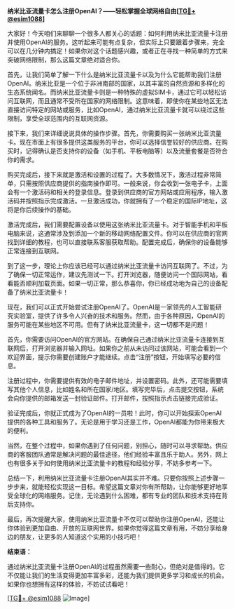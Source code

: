 **纳米比亚流量卡怎么注册OpenAI？——轻松掌握全球网络自由[[TG💪+ @esim1088](https://t.me/s/esim1088)]**

大家好！今天咱们来聊聊一个很多人都关心的话题：如何利用纳米比亚流量卡注册并使用OpenAI的服务。这听起来可能有点复杂，但实际上只要跟着步骤来，完全可以在几分钟内搞定！如果你对这个话题感兴趣，或者正在寻找一种简单的方式来突破网络限制，那么这篇文章绝对适合你。

首先，让我们简单了解一下什么是纳米比亚流量卡以及为什么它能帮助我们注册OpenAI。纳米比亚是一个位于非洲南部的国家，以其丰富的自然资源和多样化的生态系统闻名。而纳米比亚流量卡则是一种特殊的虚拟SIM卡，通过它可以轻松访问互联网，而且通常不受所在国家的网络限制。这意味着，即使你在某些地区无法直接访问特定的网站或服务，比如OpenAI，通过纳米比亚流量卡就可以绕过这些限制，享受全球范围内的互联网资源。

接下来，我们来详细说说具体的操作步骤。首先，你需要购买一张纳米比亚流量卡。现在市面上有很多提供这类服务的平台，你可以选择信誉较好的供应商。在购买时，记得确认是否支持你的设备（如手机、平板电脑等）以及流量套餐是否符合你的需求。

购买完成后，接下来就是激活和设置的过程了。大多数情况下，激活过程非常简单，只需按照供应商提供的指南操作即可。一般来说，你会收到一张电子卡，上面会有一个激活码和相关的登录信息。登录到供应商的官方网站或应用程序，输入激活码并按照指示完成激活。一旦激活成功，你就拥有了一个稳定的国际IP地址，这将是你后续操作的基础。

激活完成后，我们需要配置设备以使用这张纳米比亚流量卡。对于智能手机和平板电脑来说，这通常涉及到添加一个新的移动网络配置文件。你可以在供应商的官网找到详细的教程，也可以直接联系客服获取帮助。配置完成后，确保你的设备能够正常连接到互联网。

到了这一步，理论上你应该已经可以通过纳米比亚流量卡访问互联网了。不过，为了确保一切正常运作，建议先测试一下。打开浏览器，随便访问一个国际网站，看看能否顺利加载页面。如果一切正常，那么恭喜你，你已经成功地为自己的设备配备了纳米比亚流量卡！

现在，我们可以正式开始尝试注册OpenAI了。OpenAI是一家领先的人工智能研究实验室，提供了许多令人兴奋的技术和服务。然而，由于各种原因，OpenAI的服务可能在某些地区不可用。但有了纳米比亚流量卡，这一切都不是问题！

首先，你需要访问OpenAI的官方网站。在确保自己通过纳米比亚流量卡连接到互联网后，打开浏览器并输入网址。如果你之前从未访问过该网站，可能会看到一个欢迎界面，提示你需要创建账户才能继续。点击“注册”按钮，开始填写必要的信息。

注册过程中，你需要提供有效的电子邮件地址，并设置密码。此外，还可能需要填写其他个人信息，比如姓名和所在国家/地区。填写完毕后，点击提交按钮，系统会向你提供的邮箱发送一封验证邮件。打开邮件，按照指示点击链接完成验证。

验证完成后，你就正式成为了OpenAI的一员啦！此时，你可以开始探索OpenAI提供的各种工具和服务了。无论是用于学习还是工作，OpenAI都能为你带来极大的便利。

当然，在整个过程中，如果你遇到了任何问题，别担心，随时可以寻求帮助。供应商的客服团队通常是解决问题的最佳途径，他们经验丰富且乐于助人。另外，网上也有很多关于如何使用纳米比亚流量卡的教程和经验分享，不妨多参考一下。

总结一下，利用纳米比亚流量卡注册OpenAI其实并不难。只要你按照上述步骤一步步来，就能轻松实现这一目标。希望这篇文章对你有所帮助，让你能够更好地享受全球化的网络服务。记住，无论遇到什么困难，都有专业的团队和技术支持在背后支持你。

最后，再次提醒大家，使用纳米比亚流量卡不仅可以帮助你注册OpenAI，还能让你体验到更加自由、开放的互联网世界。如果你觉得这篇文章有用，不妨分享给身边的朋友，让更多的人知道这个实用的小技巧吧！

**结束语：**

通过纳米比亚流量卡注册OpenAI的过程虽然需要一些耐心，但绝对是值得的。它不仅能让我们的生活变得更加丰富多彩，还能为我们提供更多学习和成长的机会。如果你也想拥有这样的体验，不妨试试看吧！

[[TG💪+ @esim1088](https://t.me/s/esim1088) ![Image](https://i.postimg.cc/4NQfJmqS/Snipaste-2025-05-13-00-14-12.png)]